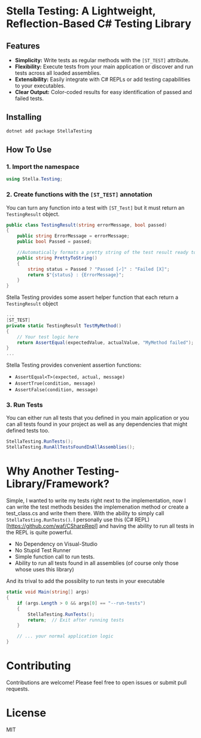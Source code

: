 # Stella Testing: A Lightweight, Reflection-Based C# Testing Library

## Features

- **Simplicity:** Write tests as regular methods with the `[ST_TEST]` attribute.
- **Flexibility:** Execute tests from your main application or discover and run tests across all loaded assemblies.
- **Extensibility:** Easily integrate with C# REPLs or add testing capabilities to your executables.
- **Clear Output:** Color-coded results for easy identification of passed and failed tests.

## Installing

```bash
dotnet add package StellaTesting
```

## How To Use

### 1. Import the namespace

```csharp
using Stella.Testing;
```

### 2. Create functions with the `[ST_TEST]` annotation

You can turn any function into a test with `[ST_Test]` but it must return an `TestingResult` object.

```csharp
public class TestingResult(string errorMessage, bool passed)
{
    public string ErrorMessage = errorMessage;
    public bool Passed = passed;

    //Automatically formats a pretty string of the test result ready to be printed to the console!
    public string PrettyToString()
    {
        string status = Passed ? "Passed [✓]" : "Failed [X]";
        return $"{status} : {ErrorMessage}";
    }
}
```

Stella Testing provides some assert helper function that each return a `TestingResult` object

```csharp
...
[ST_TEST]
private static TestingResult TestMyMethod()
{
    // Your test logic here
    return AssertEqual(expectedValue, actualValue, "MyMethod failed");
}
...

```

Stella Testing provides convenient assertion functions:

- `AssertEqual<T>(expected, actual, message)`
- `AssertTrue(condition, message)`
- `AssertFalse(condition, message)`

### 3. Run Tests

You can either run all tests that you defined in you main application or you can all tests found in your project as well as any dependencies that might defined tests too.

```csharp
StellaTesting.RunTests();
StellaTesting.RunAllTestsFoundInAllAssemblies();
```

# Why Another Testing-Library/Framework?

Simple, I wanted to write my tests right next to the implementation, now I can write the test methods besides the implemenation method or create a test_class.cs and write them there. With the ability to simply call `StellaTesting.RunTests()`. I personally use this (C# REPL)[https://github.com/waf/CSharpRepl] and having the ability to run all tests in the REPL is quite powerful.

- No Dependency on Visual-Studio
- No Stupid Test Runner
- Simple function call to run tests.
- Ability to run all tests found in all assemblies (of course only those whose uses this library)

And its trival to add the possiblity to run tests in your executable

```csharp
static void Main(string[] args)
{
    if (args.Length > 0 && args[0] == "--run-tests")
    {
        StellaTesting.RunTests();
        return;  // Exit after running tests
    }

    // ... your normal application logic
}
```

# Contributing

Contributions are welcome! Please feel free to open issues or submit pull requests.

# License

MIT
